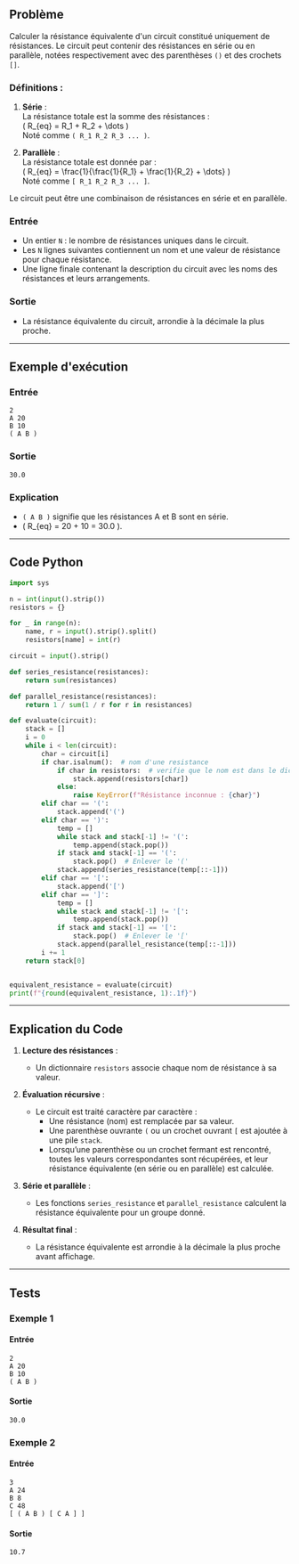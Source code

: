 ## Problème

Calculer la résistance équivalente d'un circuit constitué uniquement de résistances. Le circuit peut contenir des résistances en série ou en parallèle, notées respectivement avec des parenthèses `()` et des crochets `[]`.

### Définitions :
1. **Série** :  
   La résistance totale est la somme des résistances :  
   \( R_{eq} = R_1 + R_2 + \dots \)  
   Noté comme `( R_1 R_2 R_3 ... )`.

2. **Parallèle** :  
   La résistance totale est donnée par :  
   \( R_{eq} = \frac{1}{\frac{1}{R_1} + \frac{1}{R_2} + \dots} \)  
   Noté comme `[ R_1 R_2 R_3 ... ]`.

Le circuit peut être une combinaison de résistances en série et en parallèle.

### Entrée
- Un entier `N` : le nombre de résistances uniques dans le circuit.
- Les `N` lignes suivantes contiennent un nom et une valeur de résistance pour chaque résistance.
- Une ligne finale contenant la description du circuit avec les noms des résistances et leurs arrangements.

### Sortie
- La résistance équivalente du circuit, arrondie à la décimale la plus proche.

---

## Exemple d'exécution

### Entrée
```
2
A 20
B 10
( A B )
```

### Sortie
```
30.0
```

### Explication
- `( A B )` signifie que les résistances A et B sont en série.
- \( R_{eq} = 20 + 10 = 30.0 \).

---

## Code Python

```python
import sys

n = int(input().strip())
resistors = {}

for _ in range(n):
    name, r = input().strip().split()
    resistors[name] = int(r) 

circuit = input().strip()

def series_resistance(resistances):
    return sum(resistances)

def parallel_resistance(resistances):
    return 1 / sum(1 / r for r in resistances)

def evaluate(circuit):
    stack = []  
    i = 0
    while i < len(circuit):
        char = circuit[i]
        if char.isalnum():  # nom d'une resistance
            if char in resistors:  # verifie que le nom est dans le dictionnaire
                stack.append(resistors[char])
            else:
                raise KeyError(f"Résistance inconnue : {char}")
        elif char == '(':
            stack.append('(')
        elif char == ')':
            temp = []
            while stack and stack[-1] != '(':
                temp.append(stack.pop())
            if stack and stack[-1] == '(':
                stack.pop()  # Enlever le '('
            stack.append(series_resistance(temp[::-1]))
        elif char == '[':
            stack.append('[')
        elif char == ']':
            temp = []
            while stack and stack[-1] != '[':
                temp.append(stack.pop())
            if stack and stack[-1] == '[':
                stack.pop()  # Enlever le '['
            stack.append(parallel_resistance(temp[::-1]))
        i += 1
    return stack[0]


equivalent_resistance = evaluate(circuit)
print(f"{round(equivalent_resistance, 1):.1f}")


```

---

## Explication du Code

1. **Lecture des résistances** :  
   - Un dictionnaire `resistors` associe chaque nom de résistance à sa valeur.

2. **Évaluation récursive** :  
   - Le circuit est traité caractère par caractère :
     - Une résistance (nom) est remplacée par sa valeur.
     - Une parenthèse ouvrante `(` ou un crochet ouvrant `[` est ajoutée à une pile `stack`.
     - Lorsqu’une parenthèse ou un crochet fermant est rencontré, toutes les valeurs correspondantes sont récupérées, et leur résistance équivalente (en série ou en parallèle) est calculée.

3. **Série et parallèle** :  
   - Les fonctions `series_resistance` et `parallel_resistance` calculent la résistance équivalente pour un groupe donné.

4. **Résultat final** :  
   - La résistance équivalente est arrondie à la décimale la plus proche avant affichage.

---

## Tests

### Exemple 1
#### Entrée
```
2
A 20
B 10
( A B )
```
#### Sortie
```
30.0
```

### Exemple 2
#### Entrée
```
3
A 24
B 8
C 48
[ ( A B ) [ C A ] ]
```
#### Sortie
```
10.7
```